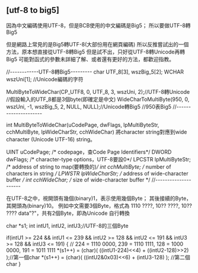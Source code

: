 ## [utf-8 to big5]

因為中文編碼使用UTF-8，但是BCB使用的中文編碼是Big5；
所以要做UTF-8轉Big5

但是網路上常見的是Big5轉UTF-8(大部份用在網頁編碼)
所以反推嘗試出的一個方法，原本想直接從UTF-8轉Big5
但是試不出，只好從UTF-8轉Unicode再轉Big5
可能對函式的參數未詳細了解、或者還有更好的方法，都歡迎指教。

//------------UTF-8轉Big5---------
char UTF_8[3], wszBig_5[2];
WCHAR wszUni[1]; //Unicode編碼的字符

MultiByteToWideChar(CP_UTF8, 0, UTF_8, 3, wszUni, 2);//UTF-8轉Unicode
//假設輸入的UTF_8都是3個byte(即確定是中文)
WideCharToMultiByte(950, 0, wszUni, -1, wszBig_5, 2, NULL, NULL);//Unicode轉Big5
//950表Big5
//---------------------

int MultiByteToWideChar(uCodePage, dwFlags, lpMultiByteStr,
cchMultiByte, lpWideCharStr, cchWideChar)
將character string對應到wide character (Unicode UTF-16) string。

UINT uCodePage; /* codepage，查Code Page Identifiers*/
DWORD dwFlags; /* character-type options，UTF-8要設0*/
LPCSTR lpMultiByteStr; /* address of string to map(要轉換的)*/
int cchMultiByte; /* number of characters in string */
LPWSTR lpWideCharStr; /* address of wide-character buffer */
int cchWideChar; /* size of wide-character buffer */
//---------------------

在UTF-8之中，視開頭有幾個(binary)1，表示使用幾個Byte；
其後接續的Byte，其開頭為(binary)10。
例如中文需要3個Byte，格式為 1110 ????, 10?? ????, 10?? ????
data"?"，共有2個Byte，即為Unicode
自行轉換

char *s1;
int intU1, intU2, intU3;//UTF-8的三個Byte

if(intU1 >= 224 && intU1 <= 239 && intU2 >= 128 && intU2 <= 191 && intU3 >= 128 && intU3 <= 191)
{ // 224 = 1110 0000, 239 = 1110 1111, 128 = 1000 0000, 191 = 1011 1111
*(s1++) = (char)( ((intU1-224)<<4) + ((intU2-128)>>2) );//第一個char
*(s1++) = (char)( ((intU2&0x03)<<6) + (intU3-128) ); //第二個char
}